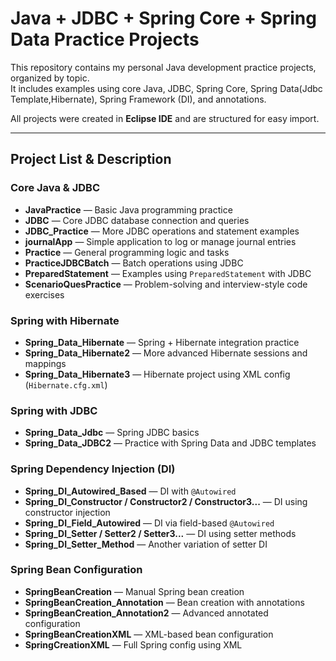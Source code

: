 # Java + JDBC + Spring Core + Spring Data Practice Projects

This repository contains my personal Java development practice projects, organized by topic.  
It includes examples using core Java, JDBC, Spring Core, Spring Data(Jdbc Template,Hibernate), Spring Framework (DI), and annotations.

All projects were created in **Eclipse IDE** and are structured for easy import.

------------------------------------------------------------------------------------------------------------------------------------------

## Project List & Description

### Core Java & JDBC
- **JavaPractice** — Basic Java programming practice
- **JDBC** — Core JDBC database connection and queries
- **JDBC_Practice** — More JDBC operations and statement examples
- **journalApp** — Simple application to log or manage journal entries
- **Practice** — General programming logic and tasks
- **PracticeJDBCBatch** — Batch operations using JDBC
- **PreparedStatement** — Examples using `PreparedStatement` with JDBC
- **ScenarioQuesPractice** — Problem-solving and interview-style code exercises

### Spring with Hibernate
- **Spring_Data_Hibernate** — Spring + Hibernate integration practice
- **Spring_Data_Hibernate2** — More advanced Hibernate sessions and mappings
- **Spring_Data_Hibernate3** — Hibernate project using XML config (`Hibernate.cfg.xml`)

### Spring with JDBC
- **Spring_Data_Jdbc** — Spring JDBC basics
- **Spring_Data_JDBC2** — Practice with Spring Data and JDBC templates

### Spring Dependency Injection (DI)
- **Spring_DI_Autowired_Based** — DI with `@Autowired`
- **Spring_DI_Constructor / Constructor2 / Constructor3...** — DI using constructor injection
- **Spring_DI_Field_Autowired** — DI via field-based `@Autowired`
- **Spring_DI_Setter / Setter2 / Setter3...** — DI using setter methods
- **Spring_DI_Setter_Method** — Another variation of setter DI

### Spring Bean Configuration
- **SpringBeanCreation** — Manual Spring bean creation
- **SpringBeanCreation_Annotation** — Bean creation with annotations
- **SpringBeanCreation_Annotation2** — Advanced annotated configuration
- **SpringBeanCreationXML** — XML-based bean configuration
- **SpringCreationXML** — Full Spring config using XML

